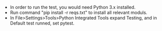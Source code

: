 - In order to run the test, you would need Python 3.x installed.
- Run command "pip install -r reqs.txt" to install all relevant moduls.
- In File>Settings>Tools>Python Integrated Tools expand Testing, and in Default test runned, set pytest.

